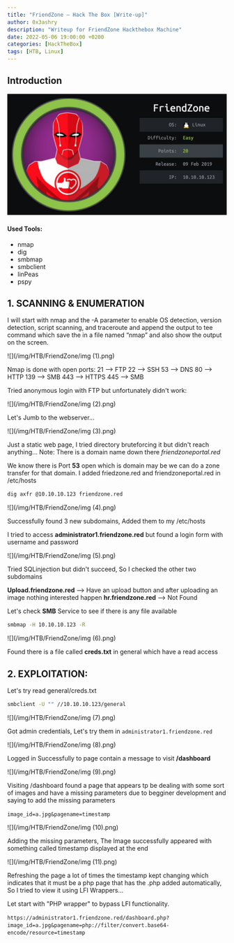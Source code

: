 ```yaml
---
title: "FriendZone — Hack The Box [Write-up]"
author: 0x3ashry
description: "Writeup for FriendZone Hackthebox Machine"
date: 2022-05-06 19:00:00 +0200
categories: [HackTheBox]
tags: [HTB, Linux]
---
```



## Introduction

![](/img/HTB/FriendZone/FriendZone.png)

#### Used Tools:
- nmap
- dig
- smbmap
- smbclient
- linPeas
- pspy


## 1. SCANNING & ENUMERATION

I will start with nmap and the -A parameter to enable OS detection, version detection, script scanning, and traceroute and append the output to tee command which save the in a file named “nmap” and also show the output on the screen.

![](/img/HTB/FriendZone/img (1).png)

Nmap is done with open ports:
21 --> FTP
22 --> SSH
53 --> DNS
80 --> HTTP
139 --> SMB
443 --> HTTPS
445 --> SMB

Tried anonymous login with FTP but unfortunately didn't work:

![](/img/HTB/FriendZone/img (2).png)

Let's Jumb to the webserver... 

![](/img/HTB/FriendZone/img (3).png)

Just a static web page, I tried directory bruteforcing it but didn't reach anything...
Note: There is a domain name down there *friendzoneportal.red*

We know there is Port **53** open which is domain may be we can do a zone transfer for that domain. I added friedzone.red and friendzoneportal.red in /etc/hosts

```bash
dig axfr @10.10.10.123 friendzone.red
```

![](/img/HTB/FriendZone/img (4).png)

Successfully found 3 new subdomains, Added them to my /etc/hosts

I tried to access **administrator1.friendzone.red** but found a login form with username and password

![](/img/HTB/FriendZone/img (5).png)

Tried SQLinjection but didn't succeed, So I checked the other two subdomains

**Upload.friendzone.red** --> Have an upload button and after uploading an image nothing interested happen
**hr.friendzone.red** --> Not Found


Let's check **SMB** Service to see if there is any file available

```bash
smbmap -H 10.10.10.123 -R
```

![](/img/HTB/FriendZone/img (6).png)

Found there is a file called **creds.txt** in general which have a read access


## 2. EXPLOITATION:


Let's try read general/creds.txt

```bash
smbclient -U "" //10.10.10.123/general
```

![](/img/HTB/FriendZone/img (7).png)

Got admin credentials, Let's try them in `administrator1.friendzone.red`

![](/img/HTB/FriendZone/img (8).png)

Logged in Successfully to page contain a message to visit **/dashboard**

![](/img/HTB/FriendZone/img (9).png)

Visiting /dashboard found a page that appears tp be dealing with some sort of images and have a missing parameters due to begginer development and saying to add the missing parameters

`image_id=a.jpg&pagename=timestamp`


![](/img/HTB/FriendZone/img (10).png)

Adding the missing parameters, The Image successfully appeared with something called timestamp displayed at the end

![](/img/HTB/FriendZone/img (11).png)

Refreshing the page a lot of times the timestamp kept changing which indicates that it must be a php page that has the .php added automatically, So I tried to view it using LFI Wrappers...

Let start with "PHP wrapper" to bypass LFI functionality.

`https://administrator1.friendzone.red/dashboard.php?image_id=a.jpg&pagename=php://filter/convert.base64-encode/resource=timestamp`

